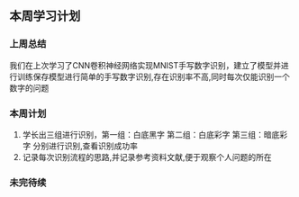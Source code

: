 ## 本周学习计划

### 上周总结

我们在上次学习了CNN卷积神经网络实现MNIST手写数字识别，建立了模型并进行训练保存模型进行简单的手写数字识别,存在识别率不高,同时每次仅能识别一个数字的问题

### 本周计划

1.  学长出三组进行识别，第一组：白底黑字   第二组：白底彩字   第三组：暗底彩字   分别进行识别,查看识别成功率
2. 记录每次识别流程的思路,并记录参考资料文献,便于观察个人问题的所在

### 未完待续

